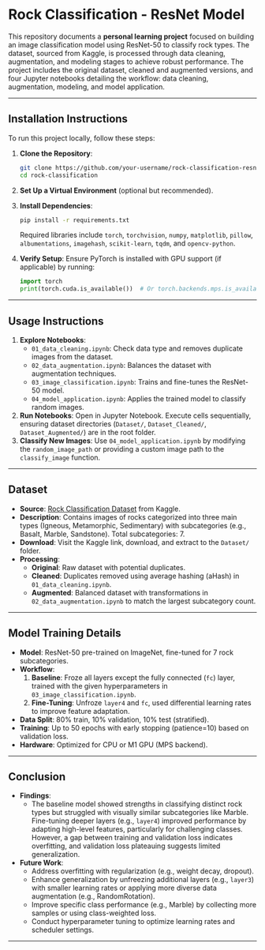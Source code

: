 # Rock Classification - ResNet Model
This repository documents a **personal learning project** focused on building an image classification model using ResNet-50 to classify rock types. The dataset, sourced from Kaggle, is processed through data cleaning, augmentation, and modeling stages to achieve robust performance. The project includes the original dataset, cleaned and augmented versions, and four Jupyter notebooks detailing the workflow: data cleaning, augmentation, modeling, and model application.


---

## Installation Instructions
To run this project locally, follow these steps:
1. **Clone the Repository**:
   ```bash
   git clone https://github.com/your-username/rock-classification-resnet-model.git
   cd rock-classification
   ```
2. **Set Up a Virtual Environment** (optional but recommended).

4. **Install Dependencies**:
   ```bash
   pip install -r requirements.txt
   ```
   Required libraries include `torch`, `torchvision`, `numpy`, `matplotlib`, `pillow`, `albumentations`, `imagehash`, `scikit-learn`, `tqdm`, and `opencv-python`.
5. **Verify Setup**:
   Ensure PyTorch is installed with GPU support (if applicable) by running:
   ```python
   import torch
   print(torch.cuda.is_available())  # Or torch.backends.mps.is_available() for M1 Macs
   ```

---

## Usage Instructions
1. **Explore Notebooks**:
   - `01_data_cleaning.ipynb`: Check data type and removes duplicate images from the dataset.
   - `02_data_augmentation.ipynb`: Balances the dataset with augmentation techniques.
   - `03_image_classification.ipynb`: Trains and fine-tunes the ResNet-50 model.
   - `04_model_application.ipynb`: Applies the trained model to classify random images.
2. **Run Notebooks**:
   Open in Jupyter Notebook.
   Execute cells sequentially, ensuring dataset directories (`Dataset/`, `Dataset_Cleaned/`, `Dataset_Augmented/`) are in the root folder.
3. **Classify New Images**:
   Use `04_model_application.ipynb` by modifying the `random_image_path` or providing a custom image path to the `classify_image` function.

---

## Dataset
- **Source**: [Rock Classification Dataset](https://www.kaggle.com/datasets/salmaneunus/rock-classification?resource=download) from Kaggle.
- **Description**: Contains images of rocks categorized into three main types (Igneous, Metamorphic, Sedimentary) with subcategories (e.g., Basalt, Marble, Sandstone). Total subcategories: 7.
- **Download**: Visit the Kaggle link, download, and extract to the `Dataset/` folder.
- **Processing**:
  - **Original**: Raw dataset with potential duplicates.
  - **Cleaned**: Duplicates removed using average hashing (aHash) in `01_data_cleaning.ipynb`.
  - **Augmented**: Balanced dataset with transformations in `02_data_augmentation.ipynb` to match the largest subcategory count.

---

## Model Training Details
- **Model**: ResNet-50 pre-trained on ImageNet, fine-tuned for 7 rock subcategories.
- **Workflow**:
  1. **Baseline**: Froze all layers except the fully connected (`fc`) layer, trained with the given hyperparameters in `03_image_classification.ipynb`.
  2. **Fine-Tuning**: Unfroze `layer4` and `fc`, used differential learning rates to improve feature adaptation.
- **Data Split**: 80% train, 10% validation, 10% test (stratified).
- **Training**: Up to 50 epochs with early stopping (patience=10) based on validation loss.
- **Hardware**: Optimized for CPU or M1 GPU (MPS backend).

---

## Conclusion
- **Findings**: 
  - The baseline model showed strengths in classifying distinct rock types but struggled with visually similar subcategories like Marble. Fine-tuning deeper layers (e.g., `layer4`) improved performance by adapting high-level features, particularly for challenging classes. However, a gap between training and validation loss indicates overfitting, and validation loss plateauing suggests limited generalization.
- **Future Work**: 
  - Address overfitting with regularization (e.g., weight decay, dropout). 
  - Enhance generalization by unfreezing additional layers (e.g., `layer3`) with smaller learning rates or applying more diverse data augmentation (e.g., RandomRotation). 
  - Improve specific class performance (e.g., Marble) by collecting more samples or using class-weighted loss. 
  - Conduct hyperparameter tuning to optimize learning rates and scheduler settings.

---

